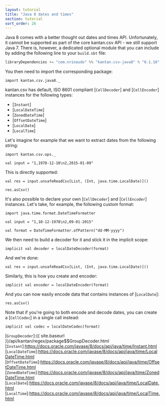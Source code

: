 ```yaml
---
layout: tutorial
title: "Java 8 dates and times"
section: tutorial
sort_order: 26
---
```

Java 8 comes with a better thought out dates and times API. Unfortunately, it cannot be supported as part of the core
kantan.csv API - we still support Java 7. There is, however, a dedicated optional module that you can include by
adding the following line to your `build.sbt` file:

```scala
libraryDependencies += "com.nrinaudo" %% "kantan.csv-java8" % "0.1.16"
```

You then need to import the corresponding package:

```tut:silent
import kantan.csv.java8._
```

kantan.csv has default, ISO 8601 compliant [`CellDecoder`] and [`CellEncoder`] instances for the following types:

* [`Instant`]
* [`LocalDateTime`]
* [`ZonedDateTime`]
* [`OffsetDateTime`]
* [`LocalDate`]
* [`LocalTime`]

Let's imagine for example that we want to extract dates from the following string:

```tut:silent
import kantan.csv.ops._

val input = "1,1978-12-10\n2,2015-01-09"
```

This is directly supported:

```tut
val res = input.unsafeReadCsv[List, (Int, java.time.LocalDate)]()

res.asCsv()
```

It's also possible to declare your own [`CellDecoder`] and [`CellEncoder`] instances. Let's take, for example,
the following custom format:

```tut:silent
import java.time.format.DateTimeFormatter

val input = "1,10-12-1978\n2,09-01-2015"

val format = DateTimeFormatter.ofPattern("dd-MM-yyyy")
```

We then need to build a decoder for it and stick it in the implicit scope:

```tut:silent
implicit val decoder = localDateDecoder(format)
```

And we're done:

```tut
val res = input.unsafeReadCsv[List, (Int, java.time.LocalDate)]()
```

Similarly, this is how you create and encoder:

```tut:silent
implicit val encoder = localDateEncoder(format)
```

And you can now easily encode data that contains instances of [`LocalDate`]:

```tut
res.asCsv()
```

Note that if you're going to both encode and decode dates, you can create a [`CellCodec`] in a single call instead:

```tut:silent
implicit val codec = localDateCodec(format)
```

[`GroupDecoder`]:{{ site.baseurl }}/api/kantan/regex/package$$GroupDecoder.html
[`Instant`]:https://docs.oracle.com/javase/8/docs/api/java/time/Instant.html
[`LocalDateTime`]:https://docs.oracle.com/javase/8/docs/api/java/time/LocalDateTime.html
[`OffsetDateTime`]:https://docs.oracle.com/javase/8/docs/api/java/time/OffsetDateTime.html
[`ZonedDateTime`]:https://docs.oracle.com/javase/8/docs/api/java/time/ZonedDateTime.html
[`LocalDate`]:https://docs.oracle.com/javase/8/docs/api/java/time/LocalDate.html
[`LocalTime`]:https://docs.oracle.com/javase/8/docs/api/java/time/LocalTime.html
